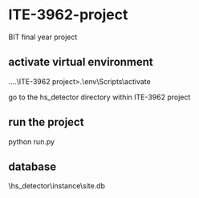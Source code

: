 # ITE-3962-project
BIT final year project

## activate virtual environment 
..\..\ITE-3962 project>.\env\Scripts\activate

go to the hs_detector directory within ITE-3962 project

## run the project 
python run.py

## database
\hs_detector\instance\site.db

